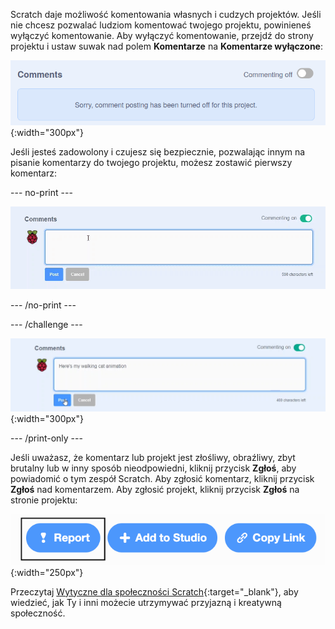 Scratch daje możliwość komentowania własnych i cudzych projektów. Jeśli nie chcesz pozwalać ludziom komentować twojego projektu, powinieneś wyłączyć komentowanie. Aby wyłączyć komentowanie, przejdź do strony projektu i ustaw suwak nad polem **Komentarze** na **Komentarze wyłączone**:

![Suwak nad polem „Komentarze” znajduje się w pozycji „Komentowanie wyłączone”. Wyświetlany jest komunikat o treści "Przepraszamy, publikowanie komentarzy zostało wyłączone dla tego projektu."](images/comments-off.png){:width="300px"}

Jeśli jesteś zadowolony i czujesz się bezpiecznie, pozwalając innym na pisanie komentarzy do twojego projektu, możesz zostawić pierwszy komentarz:

--- no-print ---

![Wpisz "Oto animacja mojego chodzącego kota" w polu „Komentarze”, a następnie kliknij niebieski przycisk „Opublikuj” pod komentarzem, aby go opublikować. Wpisz "Oto animacja mojego chodzącego kota" w polu „Komentarze”, a następnie kliknij niebieski przycisk „Opublikuj” pod komentarzem, aby go opublikować.](images/add_comments.gif)

--- /no-print ---

--- /challenge ---

![Kliknij niebieski przycisk „Opublikuj” pod komentarzem, aby go opublikować. Suwak nad polem „Komentarze” znajduje się w pozycji „Komentowanie włączone”.](images/add_comments.png){:width="300px"}

--- /print-only ---

Jeśli uważasz, że komentarz lub projekt jest złośliwy, obraźliwy, zbyt brutalny lub w inny sposób nieodpowiedni, kliknij przycisk **Zgłoś**, aby powiadomić o tym zespół Scratch. Aby zgłosić komentarz, kliknij przycisk **Zgłoś** nad komentarzem. Aby zgłosić projekt, kliknij przycisk **Zgłoś** na stronie projektu:

![Podświetlony przycisk „Zgłoś”.](images/add_report.png){:width="250px"}

Przeczytaj [Wytyczne dla społeczności Scratch](https://scratch.mit.edu/community_guidelines){:target="_blank"}, aby wiedzieć, jak Ty i inni możecie utrzymywać przyjazną i kreatywną społeczność.
